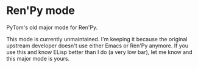 # Ren'Py mode

PyTom's old major mode for Ren'Py.

This mode is currently unmaintained. I'm keeping it because the original upstream developer doesn't use either Emacs or Ren'Py anymore. If you use this and know ELisp better than I do (a very low bar), let me know and this major mode is yours.
